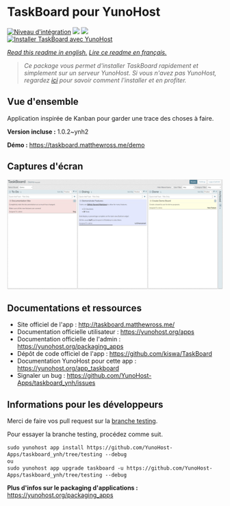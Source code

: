 # TaskBoard pour YunoHost

[![Niveau d'intégration](https://dash.yunohost.org/integration/taskboard.svg)](https://dash.yunohost.org/appci/app/taskboard) ![](https://ci-apps.yunohost.org/ci/badges/taskboard.status.svg) ![](https://ci-apps.yunohost.org/ci/badges/taskboard.maintain.svg)  
[![Installer TaskBoard avec YunoHost](https://install-app.yunohost.org/install-with-yunohost.svg)](https://install-app.yunohost.org/?app=taskboard)

*[Read this readme in english.](./README.md)*
*[Lire ce readme en français.](./README_fr.md)*

> *Ce package vous permet d'installer TaskBoard rapidement et simplement sur un serveur YunoHost.
Si vous n'avez pas YunoHost, regardez [ici](https://yunohost.org/#/install) pour savoir comment l'installer et en profiter.*

## Vue d'ensemble

Application inspirée de Kanban pour garder une trace des choses à faire.

**Version incluse :** 1.0.2~ynh2

**Démo :** https://taskboard.matthewross.me/demo

## Captures d'écran

![](./doc/screenshots/screenshots.png)

## Documentations et ressources

* Site officiel de l'app : http://taskboard.matthewross.me/
* Documentation officielle utilisateur : https://yunohost.org/apps
* Documentation officielle de l'admin : https://yunohost.org/packaging_apps
* Dépôt de code officiel de l'app : https://github.com/kiswa/TaskBoard
* Documentation YunoHost pour cette app : https://yunohost.org/app_taskboard
* Signaler un bug : https://github.com/YunoHost-Apps/taskboard_ynh/issues

## Informations pour les développeurs

Merci de faire vos pull request sur la [branche testing](https://github.com/YunoHost-Apps/taskboard_ynh/tree/testing).

Pour essayer la branche testing, procédez comme suit.
```
sudo yunohost app install https://github.com/YunoHost-Apps/taskboard_ynh/tree/testing --debug
ou
sudo yunohost app upgrade taskboard -u https://github.com/YunoHost-Apps/taskboard_ynh/tree/testing --debug
```

**Plus d'infos sur le packaging d'applications :** https://yunohost.org/packaging_apps